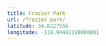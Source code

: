 ```yaml
---
title: Frazier Park
url: /frazier-park/
latitude: 34.8227556
longitude: -118.94482190000001
---
```

